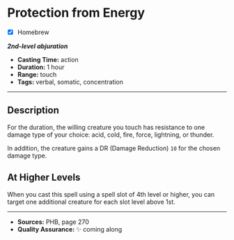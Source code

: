 # Protection from Energy
- [x] Homebrew

***2nd-level abjuration***
- **Casting Time:** action
- **Duration:** 1 hour
- **Range:** touch
- **Tags:** verbal, somatic, concentration

---

## Description
For the duration, the willing creature you touch has resistance to one damage type of your choice: acid, cold, fire, force, lightning, or thunder.

In addition, the creature gains a DR (Damage Reduction) `10` for the chosen damage type.

## At Higher Levels
When you cast this spell using a spell slot of 4th level or higher, you can target one additional creature for each slot level above 1st.

---

- **Sources:** PHB, page 270
- **Quality Assurance:** :sparkles: coming along

